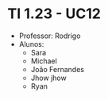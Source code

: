 # TI 1.23 - UC12

- Professor: Rodrigo
- Alunos:
  - Sara
  - Michael
  - João Fernandes
  - Jhow jhow
  - Ryan
